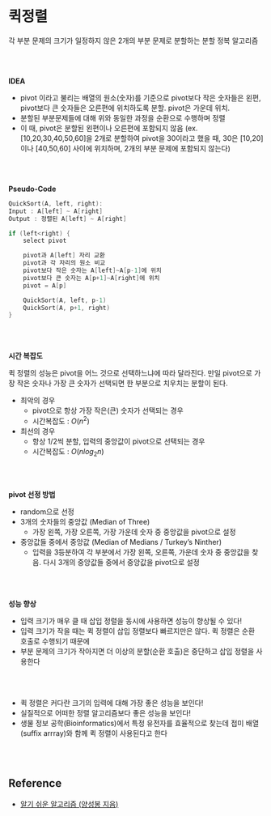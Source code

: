 # 퀵정렬

각 부분 문제의 크기가 일정하지 않은 2개의 부분 문제로 분할하는 분할 정복 알고리즘

<br>
<br>

**IDEA**

- pivot 이라고 불리는 배열의 원소(숫자)를 기준으로 pivot보다 작은 숫자들은 왼편, pivot보다 큰 숫자들은 오른편에 위치하도록 분할. pivot은 가운데 위치.
- 분할된 부분문제들에 대해 위와 동일한 과정을 순환으로 수행하며 정렬
- 이 때, pivot은 분할된 왼편이나 오른편에 포함되지 않음 (ex. [10,20,30,40,50,60]을 2개로 분할하여 pivot을 30이라고 했을 때, 30은 [10,20]이나 [40,50,60] 사이에 위치하며, 2개의 부분 문제에 포함되지 않는다)

<br>
<br>

**Pseudo-Code**

```c
QuickSort(A, left, right):
Input : A[left] ~ A[right]
Output : 정렬된 A[left] ~ A[right]

if (left<right) {
	select pivot

	pivot과 A[left] 자리 교환
	pivot과 각 자리의 원소 비교
	pivot보다 작은 숫자는 A[left]~A[p-1]에 위치
	pivot보다 큰 숫자는 A[p+1]~A[right]에 위치
	pivot = A[p]

	QuickSort(A, left, p-1)
	QuickSort(A, p+1, right)
}
```

<br>
<br>

**시간 복잡도**

퀵 정렬의 성능은 pivot을 어느 것으로 선택하느냐에 따라 달라진다. 만일 pivot으로 가장 작은 숫자나 가장 큰 숫자가 선택되면 한 부분으로 치우치는 분할이 된다.

- 최악의 경우
    - pivot으로 항상 가장 작은(큰) 숫자가 선택되는 경우
    - 시간복잡도 : $O(n^2)$
- 최선의 경우
    - 항상 1/2씩 분할, 입력의 중앙값이 pivot으로 선택되는 경우
    - 시간복잡도 : $O(n log_2n)$

<br>
<br>

**pivot 선정 방법**
- random으로 선정   
- 3개의 숫자들의 중앙값 (Median of Three)   
  - 가장 왼쪽, 가장 오른쪽, 가장 가운데 숫자 중 중앙값을 pivot으로 설정   
- 중앙값들 중에서 중앙값 (Median of Medians / Turkey’s Ninther)   
  - 입력을 3등분하여 각 부분에서 가장 왼쪽, 오른쪽, 가운데 숫자 중 중앙값을 찾음. 다시 3개의 중앙값들 중에서 중앙값을 pivot으로 설정

<br>
<br>

**성능 향상**

- 입력 크기가 매우 클 때 삽입 정렬을 동시에 사용하면 성능이 향상될 수 있다!   
- 입력 크기가 작을 때는 퀵 정렬이 삽입 정렬보다 빠르지만은 않다. 퀵 정렬은 순환 호출로 수행되기 때문에   
- 부분 문제의 크기가 작아지면 더 이상의 분할(순환 호출)은 중단하고 삽입 정렬을 사용한다   

<br>
<br>

- 퀵 정렬은 커다란 크기의 입력에 대해 가장 좋은 성능을 보인다!
- 실질적으로 어떠한 정렬 알고리즘보다 좋은 성능을 보인다!
- 생물 정보 공학(Bioinformatics)에서 특정 유전자를 효율적으로 찾는데 접미 배열(suffix arrray)와 함께 퀵 정렬이 사용된다고 한다   

<br>
<br>

## Reference
- [알기 쉬운 알고리즘 (양성봉 지음)](http://www.kyobobook.co.kr/product/detailViewKor.laf?mallGb=KOR&ejkGb=KOR&linkClass=&barcode=9788970504896)
